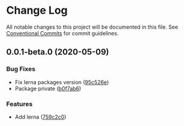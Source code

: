 # Change Log

All notable changes to this project will be documented in this file.
See [Conventional Commits](https://conventionalcommits.org) for commit guidelines.

## 0.0.1-beta.0 (2020-05-09)


### Bug Fixes

* Fix lerna packages version ([95c526e](https://github.com/gsnunes/one-test/commit/95c526ed683bd0a627f63ec95717d2c794d4b97c))
* Package private ([b0f7ab6](https://github.com/gsnunes/one-test/commit/b0f7ab637edf9346a2e7e5077b48daf32a025035))


### Features

* Add lerna ([759c2c0](https://github.com/gsnunes/one-test/commit/759c2c077d74142277bb8f2fbc7240ce7b17bf66))

